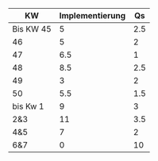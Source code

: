 | KW | Implementierung | Qs | 
|----|----------------|---------|
|Bis KW 45|5 | 2.5|
|46|5|2|
|47|6.5|1|
|48|8.5|2.5|
|49|3|2|
|50|5.5|1.5|
|bis Kw 1|9|3|
|2&3|11|3.5|
|4&5|7|2|
|6&7|0|10|
